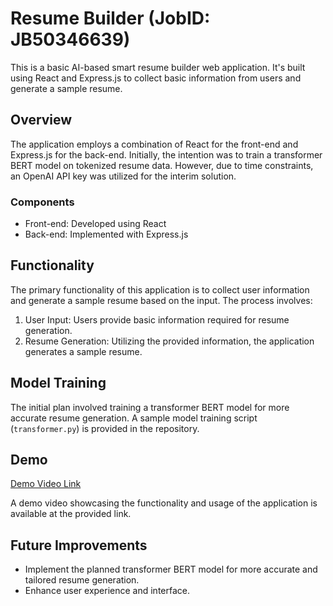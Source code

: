 <!DOCTYPE html>
<html>
<head>
  <title>Resume Builder (JobID: JB50346639)</title>
</head>
<body>

  <h1>Resume Builder (JobID: JB50346639)</h1>
  <p>This is a basic AI-based smart resume builder web application. It's built using React and Express.js to collect basic information from users and generate a sample resume.</p>

  <h2>Overview</h2>
  <p>The application employs a combination of React for the front-end and Express.js for the back-end. Initially, the intention was to train a transformer BERT model on tokenized resume data. However, due to time constraints, an OpenAI API key was utilized for the interim solution.</p>

  <h3>Components</h3>
  <ul>
    <li>Front-end: Developed using React</li>
    <li>Back-end: Implemented with Express.js</li>
  </ul>

  <h2>Functionality</h2>
  <p>The primary functionality of this application is to collect user information and generate a sample resume based on the input. The process involves:</p>
  <ol>
    <li>User Input: Users provide basic information required for resume generation.</li>
    <li>Resume Generation: Utilizing the provided information, the application generates a sample resume.</li>
  </ol>

  <h2>Model Training</h2>
  <p>The initial plan involved training a transformer BERT model for more accurate resume generation. A sample model training script (<code>transformer.py</code>) is provided in the repository.</p>

  <h2>Demo</h2>
  <p><a href="https://drive.google.com/file/d/1J_4DFS9vS0QtME7GAHe7kxsD_KzP1Uuw/view?usp=sharing">Demo Video Link</a></p>
  <p>A demo video showcasing the functionality and usage of the application is available at the provided link.</p>

  <h2>Future Improvements</h2>
  <ul>
    <li>Implement the planned transformer BERT model for more accurate and tailored resume generation.</li>
    <li>Enhance user experience and interface.</li>
  </ul>

</body>
</html>
